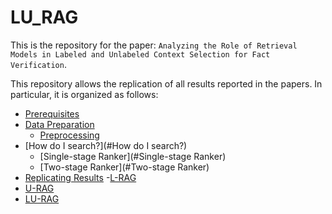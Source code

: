 # LU_RAG

This is the repository for the paper: `Analyzing the Role of Retrieval Models in Labeled and Unlabeled Context Selection for Fact Verification`.

This repository allows the replication of all results reported in the papers. In particular, it is organized as follows:
- [Prerequisites](#Prerequisites)
- [Data Preparation](#Data-Preparation)
  - [Preprocessing](#Preprocessing)
- [How do I search?](#How do I search?)
  - [Single-stage Ranker](#Single-stage Ranker)
  - [Two-stage Ranker](#Two-stage Ranker)
-  [Replicating Results](#Replicating-Results)
  -[L-RAG](#L-RAG)
  - [U-RAG](#U-RAG)
  - [LU-RAG](#LU-RAG)

